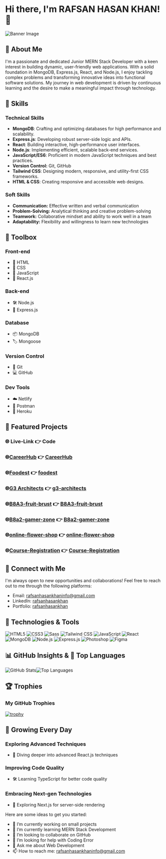 # Hi there, I'm RAFSAN HASAN KHAN! 👋
![Banner Image](https://i.postimg.cc/26pb3Xyt/Banner-Rafsan.png)

## 🌟 About Me

I'm a passionate and dedicated Junior MERN Stack Developer with a keen interest in building dynamic, user-friendly web applications. With a solid foundation in MongoDB, Express.js, React, and Node.js, I enjoy tackling complex problems and transforming innovative ideas into functional software solutions. My journey in web development is driven by continuous learning and the desire to make a meaningful impact through technology.

## 💼 Skills

### Technical Skills
- **MongoDB**: Crafting and optimizing databases for high performance and scalability.
- **Express.js**: Developing robust server-side logic and APIs.
- **React**: Building interactive, high-performance user interfaces.
- **Node.js**: Implementing efficient, scalable back-end services.
- **JavaScript/ES6**: Proficient in modern JavaScript techniques and best practices.
- **Version Control:** Git, GitHub
- **Tailwind CSS**: Designing modern, responsive, and utility-first CSS frameworks.
- **HTML & CSS**: Creating responsive and accessible web designs.

### Soft Skills
- **Communication:** Effective written and verbal communication
- **Problem-Solving:** Analytical thinking and creative problem-solving
- **Teamwork:** Collaborative mindset and ability to work well in a team
- **Adaptability:** Flexibility and willingness to learn new technologies

## 🧰 Toolbox

### Front-end
- 🎨 HTML
- 🎉 CSS
- 🚀 JavaScript
- 🌟 React.js

### Back-end
- 🛠️ Node.js
- 🚀 Express.js

### Database
- 📦 MongoDB
- 🏷️ Mongoose

### Version Control
- 📝 Git
- 💻 GitHub

### Dev Tools
- ☁️ Netlify
- 📮 Postman
- 🚀 Heroku

## 🌟 Featured Projects
### &#x1F310; Live-Link &#128073; Code

### &#x1F310;[CareerHub](https://zesty-cajeta-2daf81.netlify.app/) &#128073; [CareerHub](https://github.com/RafsanHasanKhan/CareerHub.git)

### &#x1F310;[Foodest](https://clever-pie-e08fe7.netlify.app/) &#128073; [foodest](https://github.com/RafsanHasanKhan/foodest.git)

### &#x1F310;[G3 Architects](https://fantastic-gecko-2e0df4.netlify.app/) &#128073; [g3-architects](https://github.com/RafsanHasanKhan/g3-architects-website.git)

### &#x1F310;[B8A3-fruit-brust](https://hilarious-cascaron-659e2d.netlify.app/) &#128073; [B8A3-fruit-brust](https://github.com/RafsanHasanKhan/B8A3-fruit-brust.git)

### &#x1F310;[B8a2-gamer-zone](https://silly-biscochitos-1efd9e.netlify.app/) &#128073; [B8a2-gamer-zone](https://github.com/RafsanHasanKhan/b8a2-gamer-zone.git)

### &#x1F310;[online-flower-shop](https://transcendent-tulumba-87a499.netlify.app/) &#128073; [online-flower-shop](https://github.com/RafsanHasanKhan/online-flower-shop.git)

### &#x1F310;[Course-Registration](https://ornate-strudel-1bfccd.netlify.app/) &#128073; [Course-Registration](https://github.com/RafsanHasanKhan/Course-Registration.git)

## 🤝 Connect with Me

I'm always open to new opportunities and collaborations! Feel free to reach out to me through the following platforms:

- Email: [rafsanhasankhaninfo@gmail.com](mailto:rafsanhasankhaninfo@gmail.com)
- LinkedIn: [rafsanhasankhan](https://www.linkedin.com/in/rafsanhasankhan/)
- Portfolio: [rafsanhasankhan](https://www.linkedin.com/in/rafsanhasankhan/)

## 🚀 Technologies & Tools
![HTML5](https://img.shields.io/badge/-HTML5-E34F26?logo=html5&logoColor=white&style=flat) ![CSS3](https://img.shields.io/badge/-CSS3-1572B6?logo=css3&logoColor=white&style=flat) ![Sass](https://img.shields.io/badge/-Sass-CC6699?logo=sass&logoColor=white&style=flat) ![Tailwind CSS](https://img.shields.io/badge/-Tailwind%20CSS-38B2AC?logo=tailwind-css&logoColor=white&style=flat) ![JavaScript](https://img.shields.io/badge/-JavaScript-F7DF1E?logo=javascript&logoColor=black&style=flat) ![React](https://img.shields.io/badge/-React-61DAFB?logo=react&logoColor=black&style=flat) ![MongoDB](https://img.shields.io/badge/-MongoDB-47A248?logo=mongodb&logoColor=white&style=flat) ![Node.js](https://img.shields.io/badge/-Node.js-339933?logo=node.js&logoColor=white&style=flat) ![Express.js](https://img.shields.io/badge/-Express.js-000000?logo=express&logoColor=white&style=flat)  ![Photoshop](https://img.shields.io/badge/-Photoshop-31A8FF?logo=adobephotoshop&logoColor=white&style=flat) ![Figma](https://img.shields.io/badge/-Figma-F24E1E?logo=figma&logoColor=white&style=flat)

## 📊 GitHub Insights  & 🚀 Top Languages

![GitHub Stats](https://github-readme-stats.vercel.app/api?username=rafsanhasankhan&show_icons=true&theme=radical)![Top Languages](https://github-readme-stats.vercel.app/api/top-langs/?username=rafsanhasankhan&layout=compact&theme=radical) 

## 🏆 Trophies

### My GitHub Trophies

[![trophy](https://github-profile-trophy.vercel.app/?username=your-github-username&theme=radical)](https://github.com/ryo-ma/github-profile-trophy)



## 🌱 Growing Every Day

### Exploring Advanced Techniques
- 🚀 Diving deeper into advanced React.js techniques

### Improving Code Quality
- 🛠️ Learning TypeScript for better code quality

### Embracing Next-gen Technologies
- 🌟 Exploring Next.js for server-side rendering

Here are some ideas to get you started:

- 🔭 I’m currently working on small projects
- 🌱 I’m currently learning MERN Stack Development
- 👯 I’m looking to collaborate on GitHub
- 🤔 I’m looking for help with Coding Error
- 💬 Ask me about Web Development
- 📫 How to reach me: [rafsanhasankhaninfo@gmail.com](mailto:rafsanhasankhaninfo@gmail.com)
